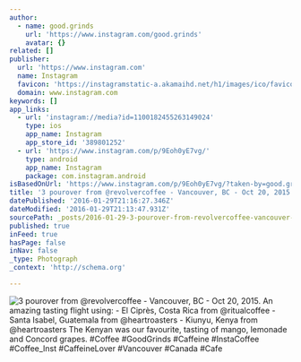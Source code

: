 ```yaml
---
author:
  - name: good.grinds
    url: 'https://www.instagram.com/good.grinds'
    avatar: {}
related: []
publisher:
  url: 'https://www.instagram.com'
  name: Instagram
  favicon: 'https://instagramstatic-a.akamaihd.net/h1/images/ico/favicon.ico/7cdab0872b15.ico'
  domain: www.instagram.com
keywords: []
app_links:
  - url: 'instagram://media?id=1100182455263149024'
    type: ios
    app_name: Instagram
    app_store_id: '389801252'
  - url: 'https://www.instagram.com/p/9Eoh0yE7vg/'
    type: android
    app_name: Instagram
    package: com.instagram.android
isBasedOnUrl: 'https://www.instagram.com/p/9Eoh0yE7vg/?taken-by=good.grinds'
title: '3 pourover from @revolvercoffee - Vancouver, BC - Oct 20, 2015. An amazing tasting flight using: - El Ciprès, Costa Rica from @ritualcoffee - Santa Isabel, Guatemala from @heartroasters - Kiunyu, Kenya from @heartroasters The Kenyan was our favourite, tasting of mango, lemonade and Concord grapes. #Coffee #GoodGrinds #Caffeine #InstaCoffee #Coffee_Inst #CaffeineLover #Vancouver #Canada #Cafe'
datePublished: '2016-01-29T21:16:27.346Z'
dateModified: '2016-01-29T21:13:47.931Z'
sourcePath: _posts/2016-01-29-3-pourover-from-revolvercoffee-vancouver-bc-oct-20-20.md
published: true
inFeed: true
hasPage: false
inNav: false
_type: Photograph
_context: 'http://schema.org'

---
```

![3 pourover from &commat;revolvercoffee - Vancouver&comma; BC - Oct 20&comma; 2015&period; An amazing tasting flight using&colon; - El Ciprès&comma; Costa Rica from &commat;ritualcoffee - Santa Isabel&comma; Guatemala from &commat;heartroasters - Kiunyu&comma; Kenya from &commat;heartroasters The Kenyan was our favourite&comma; tasting of mango&comma; lemonade and Concord grapes&period; &num;Coffee &num;GoodGrinds &num;Caffeine &num;InstaCoffee &num;Coffee&lowbar;Inst &num;CaffeineLover &num;Vancouver &num;Canada &num;Cafe](https://scontent.cdninstagram.com/t51.2885-15/s640x640/sh0.08/e35/12081175_544253969073578_1557944490_n.jpg)